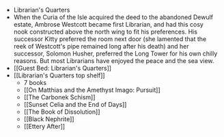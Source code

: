 - Librarian's Quarters
- When the Curia of the Isle acquired the deed to the abandoned Dewulf estate, Ambrose Westcott became first Librarian, and had this cosy nook constructed above the north wing to fit his preferences. His successor Kitty preferred the room next door (she lamented that the reek of Westcott's pipe remained long after his death) and her successor, Solomon Husher, preferred the Long Tower for his own chilly reasons. But most Librarians have enjoyed the peace and the sea view.
- [[Guest Bed: Librarian's Quarters]]
- [[Librarian's Quarters top shelf]]
	- 7 books
	- [[On Matthias and the Amethyst Imago: Pursuit]]
	- [[The Carbonek Schism]]
	- [[Sunset Celia and the End of Days]]
	- [[The Book of Dissolution]]
	- [[Black Nephrite]]
	- [[Ettery After]]